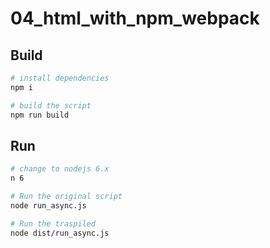 # 04_html_with_npm_webpack

## Build

```bash
# install dependencies
npm i

# build the script
npm run build
```

## Run

```bash
# change to nodejs 6.x
n 6

# Run the original script
node run_async.js

# Run the traspiled
node dist/run_async.js
```